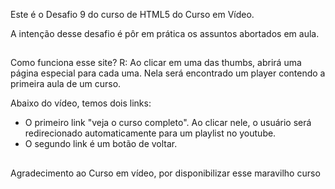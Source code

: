 Este é o Desafio 9 do curso de HTML5 do Curso em Vídeo. 


A intenção desse desafio é pôr em prática os assuntos abortados em aula. 

##

Como funciona esse site?
R: Ao clicar em uma das thumbs, abrirá uma página especial para cada uma. Nela será encontrado um player contendo a primeira aula de um curso.

  Abaixo do vídeo, temos dois links: 
  - O primeiro link "veja o curso completo". Ao clicar nele, o usuário será redirecionado automaticamente para um playlist no youtube.
  - O segundo link é um botão de voltar. 

##

Agradecimento ao Curso em vídeo, por disponibilizar esse maravilho curso
